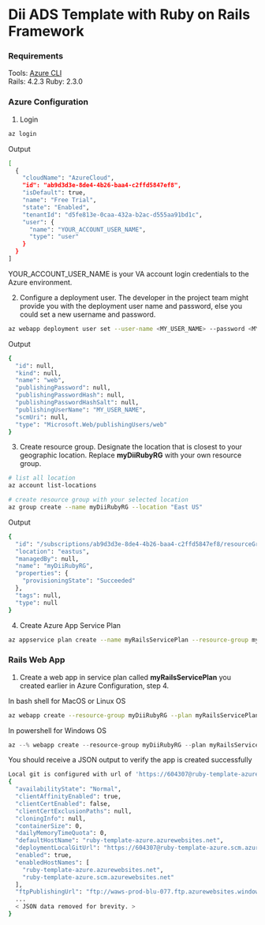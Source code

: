 # Dii ADS Template with Ruby on Rails Framework  

### Requirements   

Tools: [Azure CLI](https://docs.microsoft.com/en-us/cli/azure/?view=azure-cli-latest)    
Rails: 4.2.3
Ruby: 2.3.0

### Azure Configuration 

1. Login 

``` bash
az login
```

Output

```bash
[
  {
    "cloudName": "AzureCloud",
    "id": "ab9d3d3e-8de4-4b26-baa4-c2ffd5847ef8",
    "isDefault": true,
    "name": "Free Trial",
    "state": "Enabled",
    "tenantId": "d5fe813e-0caa-432a-b2ac-d555aa91bd1c",
    "user": {
      "name": "YOUR_ACCOUNT_USER_NAME",
      "type": "user"
    }
  }
]
```

YOUR_ACCOUNT_USER_NAME is your VA account login credentials to the Azure environment.  

2. Configure a deployment user. The developer in the project team might provide you with the deployment 
user name and password, else you could set a new username and password.  

```bash
az webapp deployment user set --user-name <MY_USER_NAME> --password <MY_PASSWORD>
``` 

Output

```bash
{
  "id": null,
  "kind": null,
  "name": "web",
  "publishingPassword": null,
  "publishingPasswordHash": null,
  "publishingPasswordHashSalt": null,
  "publishingUserName": "MY_USER_NAME",
  "scmUri": null,
  "type": "Microsoft.Web/publishingUsers/web"
}
```

3. Create resource group. Designate the location that is closest to your geographic location.  Replace **myDiiRubyRG** with your own resource group.  

```bash
# list all location
az account list-locations

# create resource group with your selected location
az group create --name myDiiRubyRG --location "East US"
```
Output 

```bash
{
  "id": "/subscriptions/ab9d3d3e-8de4-4b26-baa4-c2ffd5847ef8/resourceGroups/myDiiRubyRG",
  "location": "eastus",
  "managedBy": null,
  "name": "myDiiRubyRG",
  "properties": {
    "provisioningState": "Succeeded"
  },
  "tags": null,
  "type": null
}
```

4. Create Azure App Service Plan

```bash
az appservice plan create --name myRailsServicePlan --resource-group myDiiRubyRG  --sku B1 --is-linux

```

### Rails Web App  

1. Create a web app in service plan called **myRailsServicePlan** you created earlier in Azure Configuration, step 4.    


In bash shell for MacOS or Linux OS  

 ```bash 
az webapp create --resource-group myDiiRubyRG --plan myRailsServicePlan --name <app-name> --runtime "RUBY|2.6.2" --deployment-local-git
 ```

In powershell for Windows OS

 ```powershell
az --% webapp create --resource-group myDiiRubyRG --plan myRailsServicePlan --name <app-name> --runtime "RUBY|2.6.2" --deployment-local-git
```

You should receive a JSON output to verify the app is created successfully
```bash
Local git is configured with url of 'https://604307@ruby-template-azure.scm.azurewebsites.net/ruby-template-azure.git'
{
  "availabilityState": "Normal",
  "clientAffinityEnabled": true,
  "clientCertEnabled": false,
  "clientCertExclusionPaths": null,
  "cloningInfo": null,
  "containerSize": 0,
  "dailyMemoryTimeQuota": 0,
  "defaultHostName": "ruby-template-azure.azurewebsites.net",
  "deploymentLocalGitUrl": "https://604307@ruby-template-azure.scm.azurewebsites.net/ruby-template-azure.git",
  "enabled": true,
  "enabledHostNames": [
    "ruby-template-azure.azurewebsites.net",
    "ruby-template-azure.scm.azurewebsites.net"
  ],
  "ftpPublishingUrl": "ftp://waws-prod-blu-077.ftp.azurewebsites.windows.net/site/wwwroot",
  ...
  < JSON data removed for brevity. >
}
```



